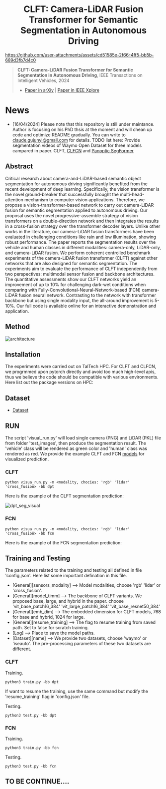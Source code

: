 <div align="center">  
  
# CLFT: Camera-LiDAR Fusion Transformer for Semantic Segmentation in Autonomous Driving
</div>


https://github.com/user-attachments/assets/cd51585e-2f66-4ff5-bb5b-689d3fb7d4c0

> **CLFT: Camera-LiDAR Fusion Transformer for Semantic Segmentation in Autonomous Driving**, IEEE Transactions on Intelligent Vehicles, 2024 
> - [Paper in arXiv](https://arxiv.org/abs/2404.17793) | [Paper in IEEE Xplore](https://ieeexplore.ieee.org/document/10666263)


# News
- [16/04/2024] Please note that this repository is still under maintance. Author is focusing on his PhD thsis at the moment and will chean up code and optimize README gradually. You can write to claude.gujunyi@gmail.com for details. 
TODO list here:
Provide segmentation videos of Waymo Open Dataset for three models campared in paper. CLFT, [CLFCN](https://doi.org/10.3390/electronics11071119) 
and [Panoptic SegFormer](https://arxiv.org/abs/2109.03814)


## Abstract
Critical research about camera-and-LiDAR-based semantic object segmentation for autonomous driving significantly benefited from the recent development of deep learning. Specifically, the vision transformer is the novel ground-breaker that successfully brought the multi-head-attention mechanism to computer vision applications. Therefore, we propose a vision-transformer-based network to carry out camera-LiDAR fusion for semantic segmentation applied to autonomous driving. Our proposal uses the novel progressive-assemble strategy of vision transformers on a double-direction network and then integrates the results in a cross-fusion strategy over the transformer decoder layers. Unlike other works in the literature, our camera-LiDAR fusion transformers have been evaluated in challenging conditions like rain and low illumination, showing robust performance. The paper reports the segmentation results over the vehicle and human classes in different modalities: camera-only, LiDAR-only, and camera-LiDAR fusion. We perform coherent controlled benchmark experiments of the camera-LiDAR fusion transformer (CLFT) against other networks that are also designed for semantic segmentation. The experiments aim to evaluate the performance of CLFT independently from two perspectives: multimodal sensor fusion and backbone architectures. The quantitative assessments show our CLFT networks yield an improvement of up to 10% for challenging dark-wet conditions when comparing with Fully-Convolutional-Neural-Network-based (FCN) camera-LiDAR fusion neural network. Contrasting to the network with transformer backbone but using single modality input, the all-around improvement is 5-10%. Our full code is available online for an interactive demonstration and application. 

## Method

![architecture](https://github.com/user-attachments/assets/93d8a578-66be-4d49-b096-bf8c82669f76)


## Installation 

The experiments were carried out on TalTech HPC. For CLFT and CLFCN, we progrmmed upon pytorch directly and avoid too much high-level apis, thus we believe the code should be compatible with various environments. Here list out the package versions on HPC:


## Dataset
- [Dataset](waymo_dataset/README.md)

## RUN 

The script 'visual_run.py' will load single camera (PNG) and LiDAR (PKL) file from folder 'test_images', then produce the segmentation result. The 'vehicle' class will be rendered as green color and 'human' class was rendered as red. We provide the example CLFT and FCN [models](https://www.roboticlab.eu/claude/models/) for visualized prediction. 

### CLFT
```
python visua_run.py -m <modality, chocies: 'rgb' 'lidar' 'cross_fusion> -bb dpt
```

Here is the example of the CLFT segmentation prediction:

![dpt_seg_visual](https://github.com/Claud1234/fcn_transformer_object_segmentation/assets/43088344/305b4613-906b-444f-91b5-83d40abfc556)

### FCN
```
python visua_run.py -m <modality, chocies: 'rgb' 'lidar' 'cross_fusion> -bb fcn
```

Here is the example of the FCN segmentation prediction:

## Training and Testing
The parameters related to the training and testing all defined in file 'config.json'. Here list some important defination in this file.

* [General][sensors_modality] --> Model modalities, choose 'rgb' 'lidar' or 'cross_fusion'.
* [General][model_timm] --> The backbone of CLFT variants. We proposed base, large, and hybrid in the paper. choose 'vit_base_patch16_384' 'vit_large_patch16_384' 'vit_base_resnet50_384'
* [General][emb_dim] --> The embedded dimension for CLFT models, 768 for base and hybrid, 1024 for large.
* [General][resume_training] --> The flag to resume training from saved path. Set to false for scratch training.
* [Log] --> Place to save the model paths. 
* [Dataset][name] --> We provide two datasets, choose 'waymo' or 'iseauto'. The pre-processing parameters of these two datasets are different.  

### CLFT
Training.
```
python3 train.py -bb dpt
```
 
If want to resume the training, use the same command but modify the 'resume_training' flag in 'config.json' file.

Testing.
```
python3 test.py -bb dpt
```

### FCN
Training.
```
python3 train.py -bb fcn
```

Testing.
```
python3 test.py -bb fcn
```


## TO BE CONTINUE....


[//]: # (### Training the model from the beginning)

[//]: # (```)

[//]: # (python3 train.py -r no)

[//]: # (```)

[//]: # (### Training the model from the checkpoint)

[//]: # (First make sure the epochs you set in configs module is bigger than the finished )

[//]: # (epochs which are saved in checkpoint.)

[//]: # ()
[//]: # (```)

[//]: # (python3 train.py -r yes -p <path to checkpoint model>)

[//]: # (```)

[//]: # ()
[//]: # (### Test the model with single input files)

[//]: # (```)

[//]: # (python3 test.py)

[//]: # (```)

[//]: # ()
[//]: # (### Evaluate the model)

[//]: # (Specify the validation input-list file in configs module. Validation uses the )

[//]: # (same batch size and device you set in configs module, but will only run one epoch.)

[//]: # ()
[//]: # (```)

[//]: # (python3 eval.py -p <path to checkpoint model>)

[//]: # (```)
